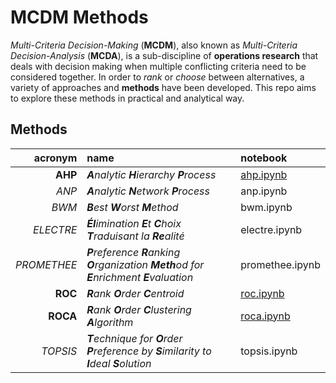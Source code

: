 # MCDM Methods

_Multi-Criteria Decision-Making_ (**MCDM**), also known as _Multi-Criteria Decision-Analysis_ (**MCDA**), is a sub-discipline of **operations research** that deals with decision making when multiple conflicting criteria need to be considered together. In order to _rank_ or _choose_ between alternatives, a variety of approaches and **methods** have been developed. This repo aims to explore these methods in practical and analytical way.

## Methods

|     acronym | name                                                                                       | notebook           |
| ----------: | :----------------------------------------------------------------------------------------- | :----------------- |
|     **AHP** | _**A**nalytic **H**ierarchy **P**rocess_                                                   | [ahp.ipynb][ahp]   |
|       _ANP_ | _**A**nalytic **N**etwork **P**rocess_                                                     | anp.ipynb          |
|       _BWM_ | _**B**est **W**orst **M**ethod_                                                            | bwm.ipynb          |
|   _ELECTRE_ | _**Él**imination **E**t **C**hoix **T**raduisant la **Re**alité_                           | electre.ipynb      |
| _PROMETHEE_ | _**P**reference **R**anking **O**rganization **Meth**od for **E**nrichment **E**valuation_ | promethee.ipynb    |
|     **ROC** | _**R**ank **O**rder **C**entroid_                                                          | [roc.ipynb][roc]   |
|    **ROCA** | _**R**ank **O**rder **C**lustering **A**lgorithm_                                          | [roca.ipynb][roca] |
|    _TOPSIS_ | _**T**echnique for **O**rder **P**reference by **S**imilarity to **I**deal **S**olution_   | topsis.ipynb       |

[ahp]: ahp.ipynb "View the AHP method notebook"
[roc]: roc.ipynb "View the ROC method notebook"
[roca]: roca.ipynb "View the ROCA method notebook"
